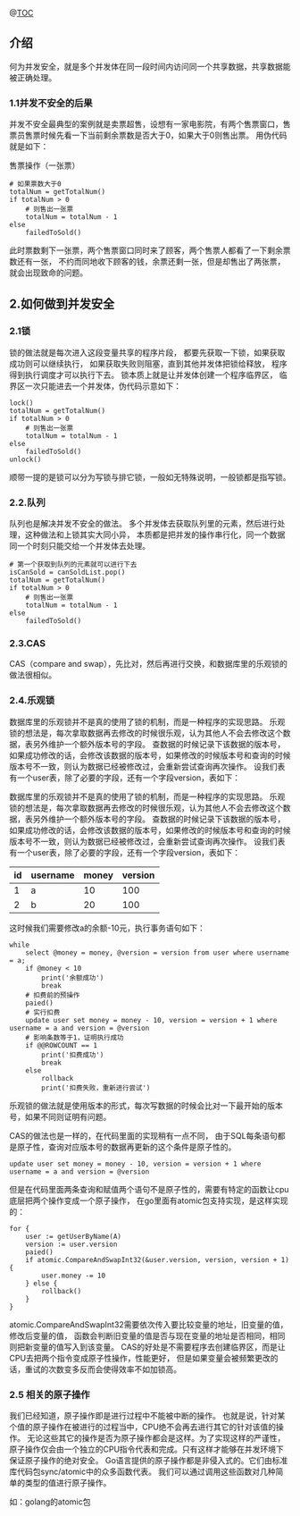 @[TOC](并发安全及方法)

## 介绍

何为并发安全，就是多个并发体在同一段时间内访问同一个共享数据，共享数据能被正确处理。

### 1.1并发不安全的后果

并发不安全最典型的案例就是卖票超售，设想有一家电影院，有两个售票窗口，售票员售票时候先看一下当前剩余票数是否大于0，如果大于0则售出票。
用伪代码就是如下：

售票操作（一张票）

```
# 如果票数大于0
totalNum = getTotalNum()
if totalNum > 0
    # 则售出一张票
    totalNum = totalNum - 1
else
    failedToSold()
```

此时票数剩下一张票，两个售票窗口同时来了顾客，两个售票人都看了一下剩余票数还有一张，
不约而同地收下顾客的钱，余票还剩一张，但是却售出了两张票，就会出现致命的问题。

## 2.如何做到并发安全

### 2.1锁

锁的做法就是每次进入这段变量共享的程序片段，
都要先获取一下锁，如果获取成功则可以继续执行，
如果获取失败则阻塞，直到其他并发体把锁给释放，
程序得到执行调度才可以执行下去。
锁本质上就是让并发体创建一个程序临界区，
临界区一次只能进去一个并发体，伪代码示意如下：
```
lock()
totalNum = getTotalNum()
if totalNum > 0
    # 则售出一张票
    totalNum = totalNum - 1
else
    failedToSold()
unlock()
```

顺带一提的是锁可以分为写锁与排它锁，一般如无特殊说明，一般锁都是指写锁。

### 2.2.队列

队列也是解决并发不安全的做法。
多个并发体去获取队列里的元素，然后进行处理，这种做法和上锁其实大同小异，
本质都是把并发的操作串行化，同一个数据同一个时刻只能交给一个并发体去处理。

```
# 第一个获取到队列的元素就可以进行下去
isCanSold = canSoldList.pop()
totalNum = getTotalNum()
if totalNum > 0
    # 则售出一张票
    totalNum = totalNum - 1
else
    failedToSold()
```

### 2.3.CAS
CAS（compare and swap），先比对，然后再进行交换，和数据库里的乐观锁的做法很相似。

### 2.4.乐观锁

数据库里的乐观锁并不是真的使用了锁的机制，而是一种程序的实现思路。
乐观锁的想法是，每次拿取数据再去修改的时候很乐观，认为其他人不会去修改这个数据，表另外维护一个额外版本号的字段。
查数据的时候记录下该数据的版本号，如果成功修改的话，会修改该数据的版本号，如果修改的时候版本号和查询的时候版本号不一致，则认为数据已经被修改过，会重新尝试查询再次操作。
设我们表有一个user表，除了必要的字段，还有一个字段version，表如下：

数据库里的乐观锁并不是真的使用了锁的机制，而是一种程序的实现思路。
乐观锁的想法是，每次拿取数据再去修改的时候很乐观，认为其他人不会去修改这个数据，表另外维护一个额外版本号的字段。
查数据的时候记录下该数据的版本号，如果成功修改的话，会修改该数据的版本号，如果修改的时候版本号和查询的时候版本号不一致，则认为数据已经被修改过，会重新尝试查询再次操作。
设我们表有一个user表，除了必要的字段，还有一个字段version，表如下：

|id|username|money|version|
|----|---|---|---|
|1|a|10|100|
|2|b|20|100|

这时候我们需要修改a的余额-10元，执行事务语句如下：

```
while
    select @money = money, @version = version from user where username = a;
    if @money < 10
        print('余额成功')
        break
    # 扣费前的预操作
    paied()
    # 实行扣费
    update user set money = money - 10, version = version + 1 where username = a and version = @version
    # 影响条数等于1，证明执行成功
    if @@ROWCOUNT == 1
        print('扣费成功')
        break
    else
        rollback
        print('扣费失败，重新进行尝试')
```

    
乐观锁的做法就是使用版本的形式，每次写数据的时候会比对一下最开始的版本号，如果不同则证明有问题。

CAS的做法也是一样的，在代码里面的实现稍有一点不同，
由于SQL每条语句都是原子性，查询对应版本号的数据再更新的这个条件是原子性的。

````
update user set money = money - 10, version = version + 1 where username = a and version = @version

````
但是在代码里面两条查询和赋值两个语句不是原子性的，需要有特定的函数让cpu底层把两个操作变成一个原子操作，
在go里面有atomic包支持实现，是这样实现的：
```
for {
    user := getUserByName(A)
    version := user.version
    paied()
    if atomic.CompareAndSwapInt32(&user.version, version, version + 1) {
        user.money -= 10
    } else {
        rollback()
    }
}
```

atomic.CompareAndSwapInt32需要依次传入要比较变量的地址，旧变量的值，修改后变量的值，
函数会判断旧变量的值是否与现在变量的地址是否相同，相同则把新变量的值写入到该变量。
CAS的好处是不需要程序去创建临界区，而是让CPU去把两个指令变成原子性操作，性能更好，
但是如果变量会被频繁更改的话，重试的次数变多反而会使得效率不如加锁高。

### 2.5 相关的原子操作

我们已经知道，原子操作即是进行过程中不能被中断的操作。
也就是说，针对某个值的原子操作在被进行的过程当中，CPU绝不会再去进行其它的针对该值的操作。
无论这些其它的操作是否为原子操作都会是这样。为了实现这样的严谨性，
原子操作仅会由一个独立的CPU指令代表和完成。只有这样才能够在并发环境下保证原子操作的绝对安全。
Go语言提供的原子操作都是非侵入式的。它们由标准库代码包sync/atomic中的众多函数代表。
我们可以通过调用这些函数对几种简单的类型的值进行原子操作。

如：golang的atomic包